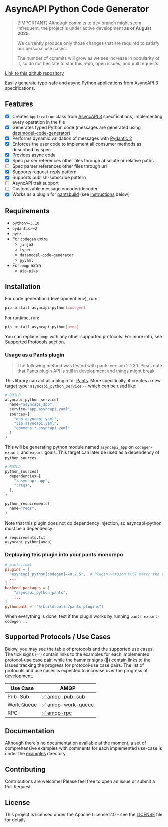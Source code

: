 # AsyncAPI Python Code Generator
>
> [!IMPORTANT]
> Although commits to dev branch might seem infrequent, the project is under active development **as of August 2025**.
>
> We currently produce only those changes that are required to satisfy our personal use cases.
>
> The number of commits will grow as we see increase in popularity of it, so do not hesitate
> to star this repo, open issues, and pull requests.

[Link to this github repository](https://github.com/G-USI/asyncapi-python)

Easily generate type-safe and async Python applications from AsyncAPI 3 specifications.

## Features

- [x] Creates `Application` class from [AsyncAPI 3](https://asyncapi.com) specifications, implementing every operation in the file
- [x] Generates typed Python code (messages are generated using [datamodel-code-generator](https://github.com/koxudaxi/datamodel-code-generator))
- [x] Performs dynamic validation of messages with [Pydantic 2](https://docs.pydantic.dev/latest/)
- [x] Enforces the user code to implement all consumer methods as described by spec
- [x] Provides async code
- [x] Spec parser references other files through absolute or relative paths
- [ ] Spec parser references other files through url
- [x] Supports request-reply pattern
- [x] Supports publish-subscribe pattern
- [ ] AsyncAPI trait support
- [ ] Customizable message encoder/decoder
- [x] Works as a plugin for [pantsbuild](https://pantsbuild.org) (see [instructions](#usage-as-a-pants-plugin) below)

## Requirements

- `python>=3.10`
- `pydantic>=2`
- `pytz`
- For `codegen` extra
  - `jinja2`
  - `typer`
  - `datamodel-code-generator`
  - `pyyaml`
- For `amqp` extra
  - `aio-pika`

## Installation

For code generation (development env), run:

```bash
pip install asyncapi-python[codegen]
```

For runtime, run:

```bash
pip install asyncapi-python[amqp]
```

You can replace `amqp` with any other supported protocols. For more info, see [Supported Protocols](#supported-protocols--use-cases) section.

### Usage as a Pants plugin

> The following method was tested with pants version 2.23.1.
> Pleas note that Pants plugin API is still in development and things might break.

This library can act as a plugin for [Pants](https://pantsbuild.org). More specifically, it creates a new target type: `asyncapi_python_service` -- which can be used like:

```python
# BUILD
asyncapi_python_service(
  name="asyncapi_app",
  service="app.asyncapi.yaml",
  sources=[
    "app.asyncapi.yaml", 
    "lib.asyncapi.yaml", 
    "commons.*.asyncapi.yaml"
  ]
)
```

This will be generating python module named `asyncapi_app` on `codegen-export`, and `export` goals.
This target can later be used as a dependency of `python_sources`.

```python
# BUILD
python_sources(
  dependencies=[
    ":asyncapi_app",
    ":reqs",
  ],
)

python_requirements(
  name="reqs",
)
```

Note that this plugin does not do dependency injection, so asyncapi-python must be a dependency

```text
# requirements.txt
asyncapi-python[amqp]
```

### Deploying this plugin into your pants monorepo

```toml
# pants.toml
plugins = [
  "asyncapi_python[codegen]==0.2.5",  # Plugin version MUST match the version of your python clients
  ...
]
backend_packages = [
    "asyncapi_python_pants",
    ...
]
pythonpath = ["%(buildroot)s/pants-plugins"]
```

When everything is done, test if the plugin works by running `pants export-codegen ::`

## Supported Protocols / Use Cases

Below, you may see the table of protocols and the supported use cases. The tick signs (✅) contain links to the examples for each implemented protocol-use case pair, while the hammer signs (🔨) contain links to the Issues tracking the progress for protocol-use case pairs. The list of protocols and use cases is expected to increase over the progress of development.

| Use Case   | AMQP                                             |
| ---------- | ------------------------------------------------ |
| Pub-Sub    | [✅ amqp-pub-sub](./examples/amqp-pub-sub)            |
| Work Queue | [✅ amqp-work-queue](./examples/amqp-work-queue) |
| RPC        | [✅ amqp-rpc](./examples/amqp-rpc)               |

## Documentation

Although there's no documentation available at the moment, a set of comprehensive examples with comments for each implemented use-case is under the [examples](./examples/) directory.

## Contributing

Contributions are welcome! Please feel free to open an Issue or submit a Pull Request.

## License

This project is licensed under the Apache License 2.0 - see the [LICENSE](LICENSE) file for details.
